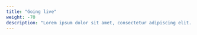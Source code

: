 ```yaml
---
title: "Going live"
weight: -70
description: "Lorem ipsum dolor sit amet, consectetur adipiscing elit. Suspendisse tortor augue, tincidunt a est quis, ullamcorper feugiat odio. Donec molestie, nunc vitae placerat elementum, ante ligula gravida dolor, ut varius elit ipsum sed nunc. Quisque varius lacinia urna, ac consequat turpis gravida volutpat."
---
```

